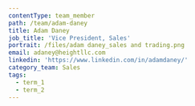 ```yaml
---
contentType: team_member
path: /team/adam-daney
title: Adam Daney
job_title: 'Vice President, Sales'
portrait: /files/adam daney_sales and trading.png
email: adaney@heightllc.com
linkedin: 'https://www.linkedin.com/in/adamdaney/'
category_team: Sales
tags:
  - term_1
  - term_2
---
```


